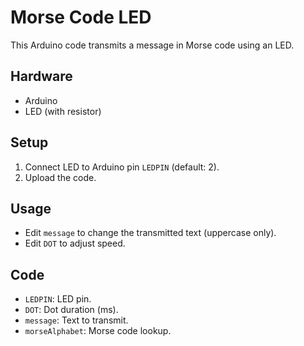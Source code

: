 # Morse Code LED

This Arduino code transmits a message in Morse code using an LED.

## Hardware

-   Arduino
-   LED (with resistor)

## Setup

1.  Connect LED to Arduino pin `LEDPIN` (default: 2).
2.  Upload the code.

## Usage

-   Edit `message` to change the transmitted text (uppercase only).
-   Edit `DOT` to adjust speed.

## Code

-   `LEDPIN`: LED pin.
-   `DOT`: Dot duration (ms).
-   `message`: Text to transmit.
-   `morseAlphabet`: Morse code lookup.
